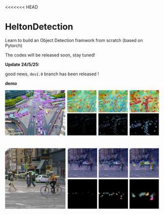 <<<<<<< HEAD
# HeltonDetection
Learn to build an Object Detection framwork from scratch (based on Pytorch)

The codes will be released soon, stay tuned!

**Update 24/5/25:**

good news, `dev1.0` branch has been released !


**demo**

![1](https://github.com/Scienthusiasts/HeltonDetection/blob/main/demo/1.jpg)

![2](https://github.com/Scienthusiasts/HeltonDetection/blob/main/demo/2.jpg)
=======
